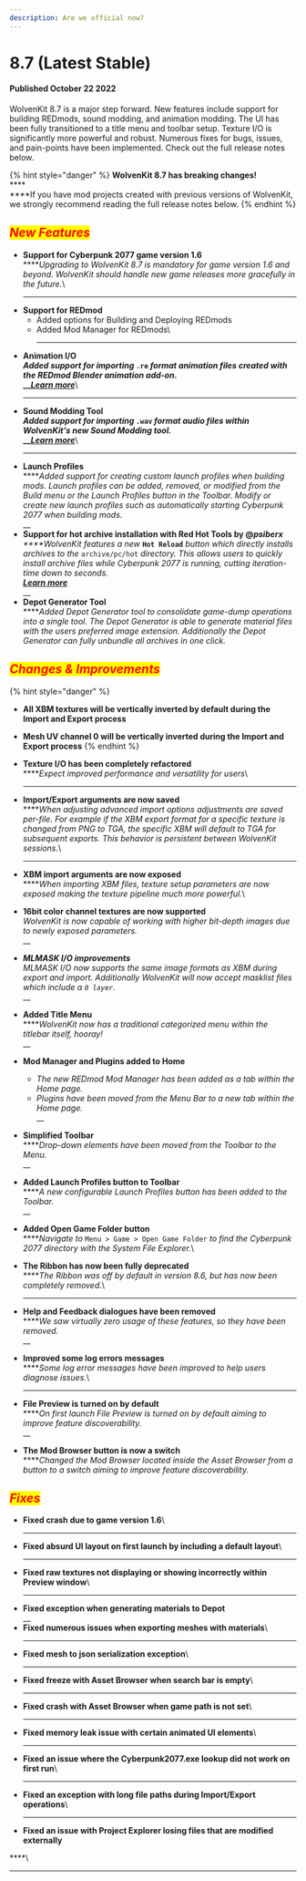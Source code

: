 ```yaml
---
description: Are we official now?
---
```


# 8.7 (Latest Stable)

#### Published October 22 2022

WolvenKit 8.7 is a major step forward. New features include support for building REDmods, sound modding, and animation modding. The UI has been fully transitioned to a title menu and toolbar setup. Texture I/O is significantly more powerful and robust. Numerous fixes for bugs, issues, and pain-points have been implemented. Check out the full release notes below.

{% hint style="danger" %}
**WolvenKit 8.7 has breaking changes!**\
****\
****If you have mod projects created with previous versions of WolvenKit, we strongly recommend reading the full release notes below.
{% endhint %}

## _<mark style="color:red;">New Features</mark>_

* **Support for Cyberpunk 2077 game version 1.6**\
  ****_Upgrading to WolvenKit 8.7 is mandatory for game version 1.6 and beyond. WolvenKit should handle new game releases more gracefully in the future._\
  ****
* **Support for REDmod**
  * Added options for Building and Deploying REDmods
  * Added Mod Manager for REDmods\
    ****
* **Animation I/O**\
  ****_Added support for importing_ `.re` _format animation files created with the REDmod Blender animation add-on._\
  __[_Learn more_](https://wiki.redmodding.org/cyberpunk-2077-modding/modding/redmod/quick-guide#animation-modding)****\
  ****
* **Sound Modding Tool**\
  ****_Added support for importing_ `.wav` _format audio files within WolvenKit's new Sound Modding tool._\
  __[_Learn more_](https://wiki.redmodding.org/cyberpunk-2077-modding/modding/redmod/quick-guide#audio-modding)****\
  ****
* **Launch Profiles**\
  ****_Added support for creating custom launch profiles when building mods. Launch profiles can be added, removed, or modified from the Build menu or the Launch Profiles button in the Toolbar.  Modify or create new launch profiles such as automatically starting Cyberpunk 2077 when building mods._\
  __
* **Support for hot archive installation with Red Hot Tools by @**_**psiberx**_\
  _****WolvenKit features a new_ **`Hot Reload`** _button which directly installs archives to the_ `archive/pc/hot` _directory. This allows users to quickly install archive files while Cyberpunk 2077 is running, cutting iteration-time down to seconds._\
  __[_Learn more_](https://github.com/psiberx/cp2077-red-hot-tools)__\
  __
* **Depot Generator Tool**\
  ****_Added Depot Generator tool to consolidate game-dump operations into a single tool. The Depot Generator is able to generate material files with the users preferred image extension. Additionally the Depot Generator can fully unbundle all archives in one click._

## _<mark style="color:red;">Changes & Improvements</mark>_

{% hint style="danger" %}
* **All XBM textures will be vertically inverted by default during the Import and Export process**
* **Mesh UV channel 0 will be vertically inverted during the Import and Export process**
{% endhint %}

* **Texture I/O has been completely refactored**\
  ****_Expect improved performance and versatility for users_\
  ****
* **Import/Export arguments are now saved**\
  ****_When adjusting advanced import options adjustments are saved per-file. For example if the XBM export format for a specific texture is changed from PNG to TGA, the specific XBM will default to TGA for subsequent exports. This behavior is persistent between WolvenKit sessions._\
  ****
* **XBM import arguments are now exposed**\
  ****_When importing XBM files, texture setup parameters are now exposed making the texture pipeline much more powerful._\

* **16bit color channel textures are now supported**\
  _WolvenKit is now capable of working with higher bit-depth images due to newly exposed parameters._\
  __
* _**MLMASK I/O improvements**_\
  _MLMASK I/O now supports the same image formats as XBM during export and import. Additionally WolvenKit will now accept masklist files which include a `0 layer`._\
  __
* **Added Title Menu**\
  ****_WolvenKit now has a traditional categorized menu within the titlebar itself, hooray!_\
  __
* **Mod Manager and Plugins added to Home**
  * _The new REDmod Mod Manager has been added as a tab within the Home page._
  * _Plugins have been moved from the Menu Bar to a new tab within the Home page._\
    __
* **Simplified Toolbar**\
  ****_Drop-down elements have been moved from the Toolbar to the Menu._\
  __
* **Added Launch Profiles button to Toolbar**\
  ****_A new configurable Launch Profiles button has been added to the Toolbar._\
  __
* **Added Open Game Folder button**\
  ****_Navigate to_ `Menu > Game > Open Game Folder` _to find the Cyberpunk 2077 directory with the System File Explorer._\

* **The Ribbon has now been fully deprecated**\
  ****_The Ribbon was off by default in version 8.6, but has now been completely removed._\
  ****
* **Help and Feedback dialogues have been removed**\
  ****_We saw virtually zero usage of these features, so they have been removed._\
  __
* **Improved some log errors messages**\
  ****_Some log error messages have been improved to help users diagnose issues._\
  ****
* **File Preview is turned on by default**\
  ****_On first launch File Preview is turned on by default aiming to improve feature discoverability._\
  __
* **The Mod Browser button is now a switch**\
  ****_Changed the Mod Browser located inside the Asset Browser from a button to a switch aiming to improve feature discoverability._

## _<mark style="color:red;">Fixes</mark>_

* **Fixed crash due to game version 1.6**\
  ****
* **Fixed absurd UI layout on first launch by including a default layout**\
  ****
* **Fixed raw textures not displaying or showing incorrectly within Preview window**\
  ****
* **Fixed exception when generating materials to Depot**\
  __
* **Fixed numerous issues when exporting meshes with materials**\
  ****
* **Fixed mesh to json serialization exception**\
  ****
* **Fixed freeze with Asset Browser when search bar is empty**\
  ****
* **Fixed crash with Asset Browser when game path is not set**\
  ****
* **Fixed memory leak issue with certain animated UI elements**\
  ****
* **Fixed an issue where the Cyberpunk2077.exe lookup did not work on first run**\
  ****
* **Fixed an exception with long file paths during Import/Export operations**\
  ****
* **Fixed an issue with Project Explorer losing files that are modified externally**

****\
****

<mark style="color:red;"></mark>
